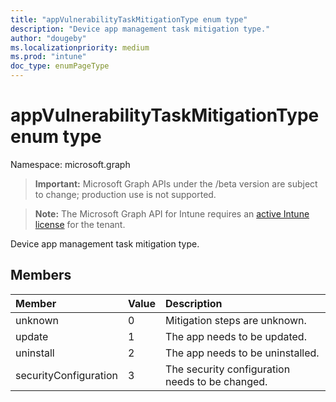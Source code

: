 ```yaml
---
title: "appVulnerabilityTaskMitigationType enum type"
description: "Device app management task mitigation type."
author: "dougeby"
ms.localizationpriority: medium
ms.prod: "intune"
doc_type: enumPageType
---
```


# appVulnerabilityTaskMitigationType enum type

Namespace: microsoft.graph

> **Important:** Microsoft Graph APIs under the /beta version are subject to change; production use is not supported.

> **Note:** The Microsoft Graph API for Intune requires an [active Intune license](https://go.microsoft.com/fwlink/?linkid=839381) for the tenant.

Device app management task mitigation type.

## Members
|Member|Value|Description|
|:---|:---|:---|
|unknown|0|Mitigation steps are unknown.|
|update|1|The app needs to be updated.|
|uninstall|2|The app needs to be uninstalled.|
|securityConfiguration|3|The security configuration needs to be changed.|



